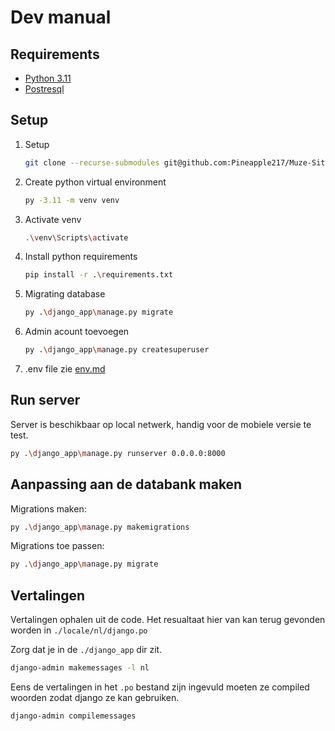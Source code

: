 # Dev manual

## Requirements

- [Python 3.11](https://www.python.org/downloads/)
- [Postresql](https://www.postgresql.org/download/)

## Setup

1. Setup
   ```sh
   git clone --recurse-submodules git@github.com:Pineapple217/Muze-Site.git
   ```
2. Create python virtual environment
   ```sh
   py -3.11 -m venv venv
   ```
3. Activate venv
   ```sh
   .\venv\Scripts\activate
   ```
4. Install python requirements
   ```sh
   pip install -r .\requirements.txt
   ```
5. Migrating database
   ```sh
   py .\django_app\manage.py migrate
   ```
6. Admin acount toevoegen
   ```sh
   py .\django_app\manage.py createsuperuser
   ```
7. .env file
   zie [env.md](./env.md)

## Run server

Server is beschikbaar op local netwerk, handig voor de mobiele versie te test.

```sh
py .\django_app\manage.py runserver 0.0.0.0:8000
```

## Aanpassing aan de databank maken

Migrations maken:

```sh
py .\django_app\manage.py makemigrations
```

Migrations toe passen:

```sh
py .\django_app\manage.py migrate
```

## Vertalingen

Vertalingen ophalen uit de code.
Het resualtaat hier van kan terug gevonden worden in `./locale/nl/django.po`

Zorg dat je in de `./django_app` dir zit.

```sh
django-admin makemessages -l nl
```

Eens de vertalingen in het `.po` bestand zijn ingevuld moeten ze compiled woorden zodat django ze kan gebruiken.

```sh
django-admin compilemessages
```
